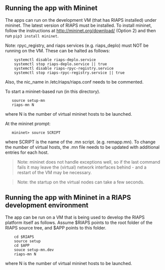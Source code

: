 Running the app with Mininet
----------------------------

The apps can run on the development VM (that has RIAPS installed) under mininet. The latest version of RIAPS must be installed. To install mininet, follow the instructions at http://mininet.org/download/ (Option 2) and then run ```pip3 install mininet```.

Note: rpyc_registry, and riaps services (e.g. riaps_deplo) must NOT be running on the VM.
These can be halted as follows:
```
	systemctl disable riaps-deplo.service
	systemctl stop riaps-deplo.service || true
	systemctl disable riaps-rpyc-registry.service
	systemctl stop riaps-rpyc-registry.service || true
```
Also, the nic_name in /etc/riaps/riaps.conf needs to be commented.

To start a mininet-based run (in this directory).
```
   source setup-mn
   riaps-mn N
```
where N is the number of virtual mininet hosts to be launched.

 At the mininet prompt:
 ```
    mininet> source SCRIPT
 ```
 where SCRIPT is the name of the .mn script. (e.g. remapp.mn). To change the number of virtual hosts, the .mn file needs to be updated with additional entries for each host.
 
> Note: mininet does not handle exceptions well, so if the last command fails it may leave the 
 (virtual) network interfaces behind - and a restart of the VM may be necessary.
 
> Note: the startup on the virtual nodes can take a few seconds.
 
 
 Running the app with Mininet in a RIAPS development environment
 ----------------------------------------------------------------
 
The app can be run on a VM that is being used to develop the RIAPS platform itself as follows.
Assume $RIAPS points to the root folder of the RIAPS source tree, and $APP points to this folder.
```
	cd $RIAPS 
	source setup
	cd $APP
	souce setup-mn.dev
	riaps-mn N
```
where N is the number of virtual mininet hosts to be launched.